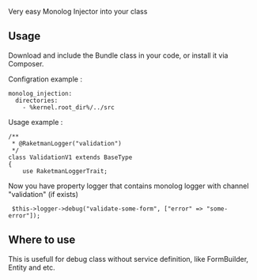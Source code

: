 
Very easy Monolog Injector into your class

## Usage

Download and include the Bundle class in your code, or install it via Composer.


Configration example :

	monolog_injection:
      directories:
        - %kernel.root_dir%/../src


Usage example :
    
	/**
     * @RaketmanLogger("validation")
     */
    class ValidationV1 extends BaseType
    {
        use RaketmanLoggerTrait;
		
Now you have property logger that contains monolog logger with channel "validation" (if exists) 

	 $this->logger->debug("validate-some-form", ["error" => "some-error"]);

	
## Where to use

This is usefull for debug class without service definition, like FormBuilder, Entity and etc.